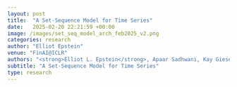 ```yaml
---
layout: post
title:  "A Set-Sequence Model for Time Series"
date:   2025-02-20 22:21:59 +00:00
image: /images/set_seq_model_arch_feb2025_v2.png
categories: research
author: "Elliot Epstein"
venue: "FinAI@ICLR"
authors: "<strong>Elliot L. Epstein</strong>, Apaar Sadhwani, Kay Giesecke"
subtitle: "A Set-Sequence Model for Time Series"
type: research
---
```

 
